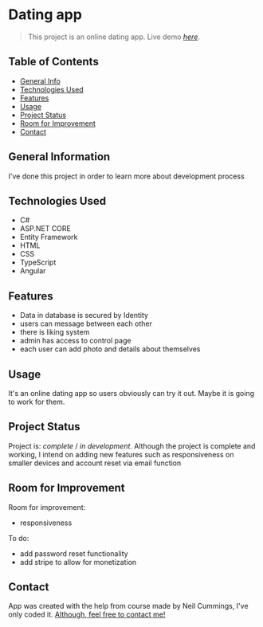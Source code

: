 # Dating app
> This project is an online dating app.
> Live demo [_here_](https://datingapplication.fly.dev/).

## Table of Contents
* [General Info](#general-information)
* [Technologies Used](#technologies-used)
* [Features](#features)
* [Usage](#usage)
* [Project Status](#project-status)
* [Room for Improvement](#room-for-improvement)
* [Contact](#contact)


## General Information
I've done this project in order to learn more about development process


## Technologies Used
- C#
- ASP.NET CORE
- Entity Framework
- HTML
- CSS
- TypeScript
- Angular

## Features
- Data in database is secured by Identity
- users can message between each other
- there is liking system
- admin has access to control page
- each user can add photo and details about themselves

## Usage
It's an online dating app so users obviously can try it out. Maybe it is going to work for them.

## Project Status
Project is: _complete_ / _in development_. Although the project is complete and working, I intend on adding new features such as responsiveness on smaller devices
and account reset via email function


## Room for Improvement

Room for improvement:
- responsiveness

To do:
- add password reset functionality
- add stripe to allow for monetization


## Contact
App was created with the help from course made by Neil Cummings, I've only coded it.
[Although, feel free to contact me!](https://dawid-dev.fly.dev/)
